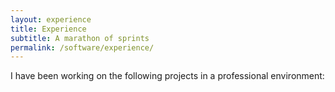 ```yaml
---
layout: experience
title: Experience
subtitle: A marathon of sprints
permalink: /software/experience/
---
```


I have been working on the following projects in a professional environment: